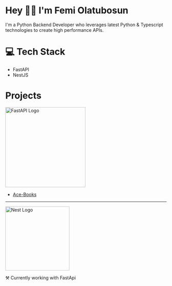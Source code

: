 <h1>Hey 🙋‍♂️ I'm Femi Olatubosun </h1>
<p>I'm a Python Backend Developer who leverages latest Python & Typescript technologies to create high performance APIs.
</p>

### 
# 💻 Tech Stack
- FastAPI
- NestJS

# Projects

<p align="left">
  <img src="https://camo.githubusercontent.com/86d9ca3437f5034da052cf0fd398299292aab0e4479b58c20f2fc37dd8ccbe05/68747470733a2f2f666173746170692e7469616e676f6c6f2e636f6d2f696d672f6c6f676f2d6d617267696e2f6c6f676f2d7465616c2e706e67" width="250" alt="FastAPI Logo" />
</p>

- [Ace-Books](https://github.com/femiolatubosun/ace-books)
-----

<p align="left">
  <img src="https://nestjs.com/img/logo-small.svg" width="200" alt="Nest Logo" />
</p>



⚒ Currently working with FastApi


